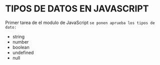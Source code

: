 # TIPOS DE DATOS EN JAVASCRIPT
Primer tarea de el modulo de JavaScript
``` se ponen aprueba los tipos de dato: ``` 
- string 
- number 
- boolean
- undefined
- null

